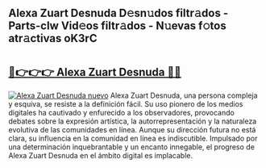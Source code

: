 ## Alexa Zuart Desnuda D𝚎sn𝚞dos filtr𝚊dos - Parts-cIw Vid𝚎os filtr𝚊dos - N𝚞evas f𝚘tos atr𝚊ctivas oK3rC

# <h2><a href="http://mbdqtk.tromn.icu/?c=Alexa+Zuart+Desnuda">🔗👉👉👉 Alexa Zuart Desnuda 🔗🔗</a></h2>

[![Alexa Zuart Desnuda nuevo](https://i.imgur.com/pEAQMta.gif)](http://mbdqtk.tromn.icu/?c=Alexa+Zuart+Desnuda)
Alexa Zuart Desnuda, una persona compleja y esquiva, se resiste a la definición fácil. Su uso pionero de los medios digitales ha cautivado y enfurecido a los observadores, provocando debates sobre la expresión artística, la autorrepresentación y la naturaleza evolutiva de las comunidades en línea. Aunque su dirección futura no está clara, su influencia en la comunidad en línea es indiscutible. Impulsado por una determinación inquebrantable y un encanto innegable, el progreso de Alexa Zuart Desnuda en el ámbito digital es implacable.
